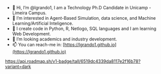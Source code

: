 - 👋 Hi, I’m @lgrando1, I am a Technology Ph.D Candidate in Unicamp - Limeira Campus.
- 👀 I’m interested in Agent-Based Simulation, data science, and Machine Learning/Artificial Inteligence.
- 🌱 I create code in Python, R, Netlogo, SQL languages and I am learning Web Development. 
- 💞️ I’m looking academics and industry development.
- 📫 You can reach-me in: [https://lgrando1.github.io](https://lgrando1.github.io)

<!---
lgrando1/lgrando1 is a ✨ special ✨ repository because its `README.md` (this file) appears on your GitHub profile.
You can click the Preview link to take a look at your changes.
--->


https://api.roadmap.sh/v1-badge/tall/6519dc4339da8117e2f16b78?variant=dark
